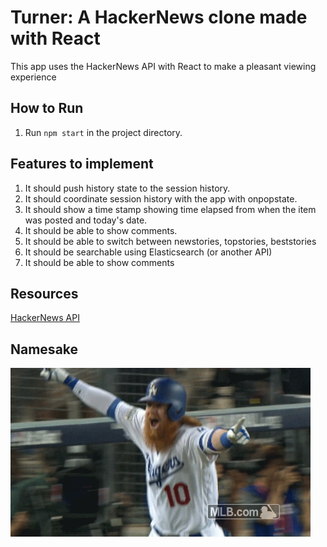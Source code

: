 # Turner: A HackerNews clone made with React
This app uses the HackerNews API with React to make a pleasant viewing experience

## How to Run
1. Run `npm start` in the project directory.

## Features to implement
1. It should push history state to the session history.
2. It should coordinate session history with the app with onpopstate.
3. It should show a time stamp showing time elapsed from when the item was posted and today's date.
4. It should be able to show comments.
5. It should be able to switch between newstories, topstories, beststories
6. It should be searchable using Elasticsearch (or another API)
7. It should be able to show comments
## Resources
[HackerNews API](https://github.com/HackerNews/API)
## Namesake
![](turner.gif)
